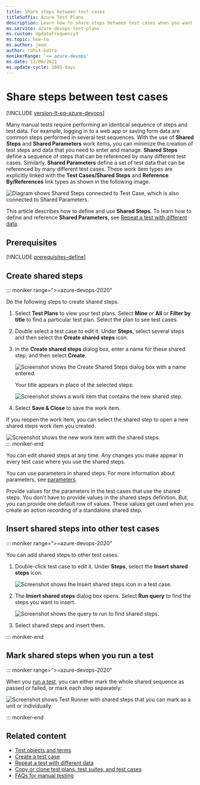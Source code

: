 ```yaml
---
title: Share steps between test cases
titleSuffix: Azure Test Plans
description: Learn how to share steps between test cases when you want to test web applications in Azure Test.
ms.service: azure-devops-test-plans
ms.custom: UpdateFrequency3
ms.topic: how-to
ms.author: jeom
author: rohit-batra
monikerRange: '<= azure-devops'
ms.date: 12/06/2021
ms.update-cycle: 1095-days
---
```


# Share steps between test cases

[!INCLUDE [version-lt-eq-azure-devops](../includes/version-lt-eq-azure-devops.md)]

Many manual tests require performing an identical sequence of steps and test data. For example, logging in to a web app or saving form data are common steps performed in several test sequences. With the use of **Shared Steps** and **Shared Parameters** work items, you can minimize the creation of test steps and data that you need to enter and manage. **Shared Steps** define a sequence of steps that can be referenced by many different test cases. Similarly, **Shared Parameters** define a set of test data that can be referenced by many different test cases. These work item types are explicitly linked with the **Test Cases/Shared Steps** and **Reference By/References** link types as shown in the following image.

![Diagram shows Shared Steps connected to Test Case, which is also connected to Shared Parameters.](media/shared-steps/shared-steps-shared-parameters.png)

This article describes how to define and use **Shared Steps**. To learn how to define and reference **Shared Parameters**, see [Repeat a test with different data](repeat-test-with-different-data.md).

## Prerequisites

[!INCLUDE [prerequisites-define](includes/prerequisites-define.md)]
 
## Create shared steps
::: moniker range=">=azure-devops-2020"

Do the following steps to create shared steps.

1. Select **Test Plans** to view your test plans. Select **Mine** or **All** or **Filter by title** to find a particular test plan. Select the plan to see test cases.

1. Double select a test case to edit it. Under **Steps**, select several steps and then select the **Create shared steps** icon.

1. In the **Create shared steps** dialog box, enter a name for these shared step, and then select **Create**.

   ![Screenshot shows the Create Shared Steps dialog box with a name entered.](media/shared-steps/create-shared-steps-name.png)  
  
   Your title appears in place of the selected steps:

   ![Screenshot shows a work item that contains the new shared step.](media/shared-steps/shared-steps-link.png)

1. Select **Save & Close** to save the work item.

If you reopen the work item, you can select the shared step to open a new shared steps work item you created.
  
   ![Screenshot shows the new work item with the shared steps.](media/shared-steps/shared-steps-work-item.png)  
::: moniker-end

You can edit shared steps at any time. Any changes you make appear in every test case where you use the shared steps.

You can use parameters in shared steps. For more information about parameters, see [parameters](repeat-test-with-different-data.md).

Provide values for the parameters in the test cases that use the shared steps. You don't have to provide values in the shared steps definition. But, you can provide one default row of values.
These values get used when you create an action recording of a standalone shared step.

## Insert shared steps into other test cases
::: moniker range=">=azure-devops-2020"

You can add shared steps to other test cases.

1. Double-click test case to edit it. Under **Steps**, select the **Insert shared steps** icon.

   ![Screenshot shows the Insert shared steps icon in a test case.](media/shared-steps/insert-shared-steps-icon.png)  

1. The **Insert shared steps** dialog box opens. Select **Run query** to find the steps you want to insert.

   ![Screenshot shows the query to run to find shared steps.](media/shared-steps/shared-steps-run-query.png)

1. Select shared steps and insert them.

::: moniker-end

## Mark shared steps when you run a test
::: moniker range=">=azure-devops-2020"

When you [run a test](run-manual-tests.md), you can either mark the whole shared sequence as passed or failed, or mark each step separately:  
  
![Screenshot shows Test Runner with shared steps that you can mark as a unit or individually.](media/shared-steps/test-runner-shared-steps.png)

::: moniker-end

## Related content

- [Test objects and terms](test-objects-overview.md)
- [Create a test case](create-test-cases.md)
- [Repeat a test with different data](repeat-test-with-different-data.md)
- [Copy or clone test plans, test suites, and test cases](copy-clone-test-items.md)
- [FAQs for manual testing](reference-qa.yml)
